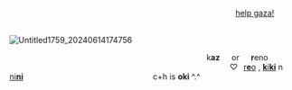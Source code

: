 ⠀⠀⠀⠀⠀⠀⠀⠀⠀⠀⠀⠀⠀⠀⠀⠀⠀⠀⠀⠀⠀⠀⠀⠀⠀⠀⠀⠀⠀⠀⠀⠀⠀⠀⠀⠀⠀⠀⠀[help gaza!](https://www.savethechildren.org.au/donate/appeals/gaza-emergency-appeal?utm_source=google&utm_medium=paidsearch&utm_campaign=donor_development_search_gaza_emergency_appeal_national&utm_content=donate_gaza&gad_source=1&gclid=CjwKCAjw1K-zBhBIEiwAWeCOF4s5QNZGCROW-qhdsNvdHOzzMWkkDjz86RuskXxcVc4dAQQJoe90TRoCUxIQAvD_BwE)

⠀⠀⠀⠀⠀⠀⠀⠀⠀⠀⠀⠀⠀⠀⠀⠀⠀⠀⠀⠀⠀⠀⠀⠀⠀⠀⠀⠀⠀⠀⠀⠀![Untitled1759_20240614174756](https://github.com/sstrife/sstrife/assets/161702844/a42f1b58-be79-4110-ae72-fc4b32edf538)


⠀⠀⠀⠀⠀⠀⠀⠀⠀⠀⠀⠀⠀⠀⠀⠀⠀⠀⠀⠀⠀⠀⠀⠀⠀⠀⠀⠀⠀⠀⠀⠀⠀⠀k**az**⠀⠀or⠀⠀**r**eno
⠀⠀⠀⠀⠀⠀⠀⠀⠀⠀⠀⠀⠀⠀⠀⠀⠀⠀⠀⠀⠀⠀⠀⠀⠀⠀⠀⠀⠀⠀⠀⠀⠀⠀⠀⠀⠀⠀♡⠀[r**e**o](https://github.com/P5royal) , [**k**i**ki**](https://github.com/vFected) n [ni**ni**](https://github.com/CrocodileTearz)
⠀⠀⠀⠀⠀⠀⠀⠀⠀⠀⠀⠀⠀⠀⠀⠀⠀⠀⠀⠀⠀⠀c+h is **oki** ^.^
